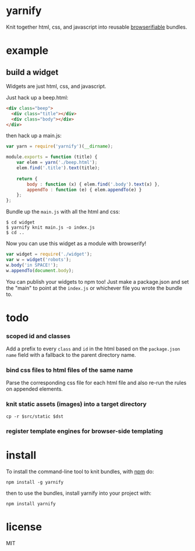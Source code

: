 yarnify
=======

Knit together html, css, and javascript into reusable
[browserifiable](https://github.com/substack/node-browserify)
bundles.

example
=======

build a widget
--------------

Widgets are just html, css, and javascript.

Just hack up a beep.html:

``` html
<div class="beep">
  <div class="title"></div>
  <div class="body"></div>
</div>
```

then hack up a main.js:

``` js
var yarn = require('yarnify')(__dirname);

module.exports = function (title) {
    var elem = yarn('./beep.html');
    elem.find('.title').text(title);
    
    return {
        body : function (x) { elem.find('.body').text(x) },
        appendTo : function (e) { elem.appendTo(e) }
    };
};
```

Bundle up the `main.js` with all the html and css:

```
$ cd widget
$ yarnify knit main.js -o index.js
$ cd ..
```

Now you can use this widget as a module with browserify!

``` js
var widget = require('./widget');
var w = widget('robots');
w.body('in SPACE!');
w.appendTo(document.body);
```

You can publish your widgets to npm too! Just make a package.json and set the
"main" to point at the `index.js` or whichever file you wrote the bundle to.

todo
====

### scoped id and classes

Add a prefix to every `class` and `id` in the html based on the `package.json`
`name` field with a fallback to the parent directory name.

### bind css files to html files of the same name

Parse the corresponding css file for each html file
and also re-run the rules on appended elements.

### knit static assets (images) into a target directory

`cp -r $src/static $dst`

### register template engines for browser-side templating

install
=======

To install the command-line tool to knit bundles,
with [npm](http://npmjs.org) do:

```
npm install -g yarnify
```

then to use the bundles, install yarnify into your project with:

```
npm install yarnify
```

license
=======

MIT
